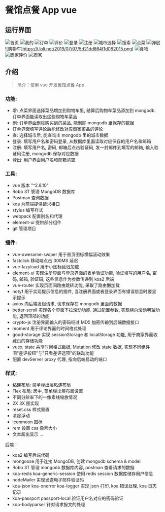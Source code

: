 # 餐馆点餐 App vue

## 运行界面

![首页](https://i.loli.net/2019/07/07/5d21dcb8ec98213034.png)
![我的](https://i.loli.net/2019/07/07/5d21dcc8187b090045.png)
![订单](https://i.loli.net/2019/07/07/5d21ddfe3953132679.png)
![评价](https://i.loli.net/2019/07/07/5d21de109e60c60434.png)
![登录](https://i.loli.net/2019/07/07/5d21dde55a95667685.png)
![注册](https://i.loli.net/2019/07/07/5d21ddd7c135584780.png)
![城市选择](https://i.loli.net/2019/07/07/5d21dcdccdd8e17054.png)
![搜索](https://i.loli.net/2019/07/07/5d21dcfa7599180670.png)
![点菜](https://i.loli.net/2019/07/07/5d21dd3cac9b233136.png)
![弹层](https://i.loli.net/2019/07/07/5d21dd967e11592097.png)
![购物车]https://i.loli.net/2019/07/07/5d21dd864f1d082015.png)
![食物](https://i.loli.net/2019/07/07/5d21ddc04587a74086.png)
![商家评价](https://i.loli.net/2019/07/07/5d21dd1e48ba716486.png)
![商家](https://i.loli.net/2019/07/07/5d21dd0e5ad8351348.png)

## 介绍

> 简介：使用 vue 开发餐馆点餐 App

### 功能:
- 增: 点菜界面选择菜品增加到购物车里, 结算后购物车菜品添加到 mongodb. 订单界面能读取出这些购物车菜品
- 删: 订单界面删除购买到的菜品, 能删除 mongodb 里保存的数据
- 订单界面填写评论后能修改对应商家菜品的评论
- 查: 选择城市后, 能查询出 mongodb 里的城市数据
- 登录: 填写用户名和密码登录, 从数据库里面读取对应保存的用户名和邮箱
- 注册: 填写用户名, 密码, 邮箱后点击验证码, 发一封邮件到填写的邮箱, 输入验证码注册, mongodb 保存对应数据
- 登出: 用户界面用户名和邮箱清空

### 工具:
- vue 版本 "^2.6.10"
- Robo 3T 管理 MongoDB 数据库
- Postman 查询数据
- koa 为前端提供请求接口
- stylus 编写样式
- webpack 配置别名和代理
- element-ui 提供部分组件
- git 管理项目

### 插件:
- vue-awesome-swiper 用于首页图标横幅滚动效果
- fastclick 移动端点击 300MS 延迟
- vue-lazyload 用于小图标延迟加载
- element-ui 实现注册界面与登录界面的表单验证功能, 验证填写的用户名, 密码, 邮箱, 验证码, 这些信息作为参数传递到 koa2 后端
- vue-router 实现页面间路由跳转功能, 采取了路由懒加载
- notyf 用于实现提示信息的插件, 当注册界面或者登录界面有错误信息时要显示提示
- axios 向后端发起请求, 请求保存在 mongodb 里面的数据
- better-scroll 实现各个界面下拉滚动功能, 通过配置参数, 实现横向滚动卷轴功能, 返回顶部的功能
- crypto-js 注册界面输入的密码经过 MD5 加密传输到后端数据接口
- moment 用于评论界面的时间格式处理
- good-storage 实现 sessionStorage 和 localStorage 功能, 用于商家界面收藏页的存储功能
- vuex, state 共享时间格式数据, Mutation 修改 state 数据, 实现不同组件间"差评按钮"与"只看差评选项"的联动功能
- 配置 devServer proxy 代理, 指向后端启动的端口

### 样式:
- 粘连布局: 菜单弹出层粘连布局
- Flex 布局: 居中, 菜单弹出层布局设置
- 不同分辨率下的一像素线缩放情况
- 2X 3X 图实现
- reset.css 样式重置
- 清除浮动
- iconmoon 图标
- rem 设置 css 像素大小
- 文本超出显示 ...

后端：
- koa2 编写后端代码
- mongoose 用于连接 MongoDB, 创建 mongodb schema & model
- Robo 3T 管理 mongodb 数据库内容, postman 查看请求的数据
- koa-redis koa-generic-session 使用 redis session 数据库储存用户信息
- nodeMailer 实现发送电子邮件验证码
- koa-json koa-onerror koa-logger 实现 json 打印, koa 错误处理, koa 日志记录
- koa-passport passport-local 验证用户名对应的密码验证
- koa-bodyparser 针对请求报文的处理
